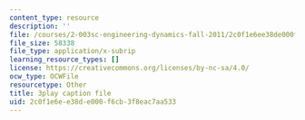 ```yaml
---
content_type: resource
description: ''
file: /courses/2-003sc-engineering-dynamics-fall-2011/2c0f1e6ee38de000f6cb3f8eac7aa533_PZ1zxBO1kO8.srt
file_size: 58338
file_type: application/x-subrip
learning_resource_types: []
license: https://creativecommons.org/licenses/by-nc-sa/4.0/
ocw_type: OCWFile
resourcetype: Other
title: 3play caption file
uid: 2c0f1e6e-e38d-e000-f6cb-3f8eac7aa533
---
```

